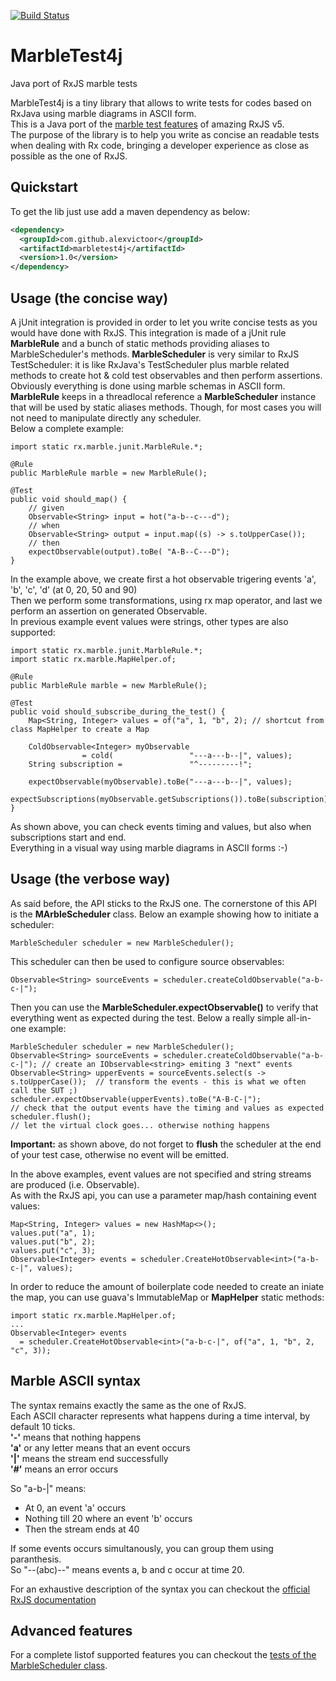 [![Build Status](https://travis-ci.org/alexvictoor/MarbleTest4J.svg?branch=master)](https://travis-ci.org/alexvictoor/MarbleTest4J)

# MarbleTest4j
Java port of RxJS marble tests

MarbleTest4j is a tiny library that allows to write tests for codes based on RxJava using marble diagrams in ASCII form.  
This is a Java port of the [marble test features](https://github.com/ReactiveX/rxjs/blob/master/doc/writing-marble-tests.md) of amazing RxJS v5.  
The purpose of the library is to help you write as concise an readable tests when dealing with Rx code, 
bringing a developer experience as close as possible as the one of RxJS. 

## Quickstart

To get the lib just use add a maven dependency as below:
```xml
<dependency>
  <groupId>com.github.alexvictoor</groupId>
  <artifactId>marbletest4j</artifactId>
  <version>1.0</version>
</dependency>
```

## Usage (the concise way)
A jUnit integration is provided in order to let you write concise tests as you would have done with RxJS.
This integration is made of a jUnit rule **MarbleRule** and a bunch of static methods providing aliases to MarbleScheduler's methods. 
**MarbleScheduler** is very similar to RxJS TestScheduler: it is like RxJava's TestScheduler plus marble related methods to create hot & cold 
test observables and then perform assertions. Obviously everything is done using marble schemas in ASCII form.     
**MarbleRule** keeps in a threadlocal reference a **MarbleScheduler** instance that will be used by static aliases methods. 
Though, for most cases you will not need to manipulate directly any scheduler.   
Below a complete example:
```
import static rx.marble.junit.MarbleRule.*;

@Rule
public MarbleRule marble = new MarbleRule();

@Test
public void should_map() {
    // given
    Observable<String> input = hot("a-b--c---d");
    // when
    Observable<String> output = input.map((s) -> s.toUpperCase());
    // then
    expectObservable(output).toBe( "A-B--C---D");
}
```
In the example above, we create first a hot observable trigering events 'a', 'b', 'c', 'd' (at 0, 20, 50 and 90)  
Then we perform some transformations, using rx map operator, and last we perform an assertion on generated Observable.  
In previous example event values were strings, other types are also supported:
```
import static rx.marble.junit.MarbleRule.*;
import static rx.marble.MapHelper.of;

@Rule
public MarbleRule marble = new MarbleRule();

@Test
public void should_subscribe_during_the_test() {
    Map<String, Integer> values = of("a", 1, "b", 2); // shortcut from class MapHelper to create a Map
    
    ColdObservable<Integer> myObservable
                = cold(                 "---a---b--|", values);
    String subscription =               "^---------!";
    
    expectObservable(myObservable).toBe("---a---b--|", values);
    expectSubscriptions(myObservable.getSubscriptions()).toBe(subscription);
}
```
As shown above, you can check events timing and values, but also when subscriptions start and end.  
Everything in a visual way using marble diagrams in ASCII forms :-)

## Usage (the verbose way)

As said before, the API sticks to the RxJS one. The cornerstone of this API is the **MArbleScheduler** class. Below an example showing how to initiate a scheduler: 
```
MarbleScheduler scheduler = new MarbleScheduler();
``` 
This scheduler can then be used to configure source observables:
```
Observable<String> sourceEvents = scheduler.createColdObservable("a-b-c-|");
```
Then you can use the **MarbleScheduler.expectObservable()** to verify that everything went as expected during the test. 
Below a really simple all-in-one example: 
```
MarbleScheduler scheduler = new MarbleScheduler();
Observable<String> sourceEvents = scheduler.createColdObservable("a-b-c-|"); // create an IObservable<string> emiting 3 "next" events
Observable<String> upperEvents = sourceEvents.select(s -> s.toUpperCase());  // transform the events - this is what we often call the SUT ;)
scheduler.expectObservable(upperEvents).toBe("A-B-C-|");                     // check that the output events have the timing and values as expected
scheduler.flush();                                                           // let the virtual clock goes... otherwise nothing happens
```
**Important:** as shown above, do not forget to **flush** the scheduler at the end of your test case, otherwise no event will be emitted. 

In the above examples, event values are not specified and string streams are produced (i.e. Observable<String>).  
As with the RxJS api, you can use a parameter map/hash containing event values:
```
Map<String, Integer> values = new HashMap<>();
values.put("a", 1);
values.put("b", 2);
values.put("c", 3);
Observable<Integer> events = scheduler.CreateHotObservable<int>("a-b-c-|", values);
```
In order to reduce the amount of boilerplate code needed to create an iniate the map, you can use guava's ImmutableMap or **MapHelper** static methods:
```
import static rx.marble.MapHelper.of;
...
Observable<Integer> events 
  = scheduler.CreateHotObservable<int>("a-b-c-|", of("a", 1, "b", 2, "c", 3));
```


## Marble ASCII syntax

The syntax remains exactly the same as the one of RxJS.   
Each ASCII character represents what happens during a time interval, by default 10 ticks.  
**'-'** means that nothing happens  
**'a'** or any letter means that an event occurs  
**'|'** means the stream end successfully  
**'#'** means an error occurs

So "a-b-|" means:

- At 0, an event 'a' occurs
- Nothing till 20 where an event 'b' occurs
- Then the stream ends at 40

If some events occurs simultanously, you can group them using paranthesis.  
So "--(abc)--" means events a, b and c occur at time 20.  

For an exhaustive description of the syntax you can checkout 
the [official RxJS documentation](https://github.com/ReactiveX/rxjs/blob/master/doc/writing-marble-tests.md)

## Advanced features

For a complete listof supported features you can checkout 
the [tests of the MarbleScheduler class](https://github.com/alexvictoor/MarbleTest4J/blob/master/src/test/java/rx/marble/MarbleSchedulerTest.java).
